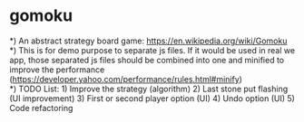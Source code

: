 # gomoku
*)  An abstract strategy board game: https://en.wikipedia.org/wiki/Gomoku
*)  This is for demo purpose to separate js files. If it would be used in real we app, those separated js files should be combined into one and minified to improve the performance (https://developer.yahoo.com/performance/rules.html#minify)    
*)  TODO List:
    1)  Improve the strategy (algorithm)
    2)  Last stone put flashing (UI improvement)
    3)  First or second player option (UI)
    4)  Undo option (UI)
    5)  Code refactoring
